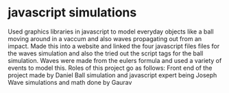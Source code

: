 # javascript simulations
Used graphics libraries in javascript to model everyday objects like a ball moving around in a vaccum and also waves propagating out from an impact. Made this into a website and linked the four javascript files files for the waves simulation and also the tried out the script tags for the ball simulation. Waves were made from the eulers formula and used a variety of events to model this. Roles of this project go as follows:
Front end of the project made by Daniel
Ball simulation and javascript expert being Joseph
Wave simulations and math done by Gaurav
